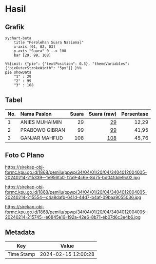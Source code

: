 # Hasil

## Grafik

```mermaid
xychart-beta
    title "Perolehan Suara Nasional"
    x-axis [01, 02, 03]
    y-axis "Suara" 0 --> 108
    bar [29, 99, 108]
```

```mermaid
%%{init: {"pie": {"textPosition": 0.5}, "themeVariables": {"pieOuterStrokeWidth": "5px"}} }%%
pie showData
    "1" : 29
    "2" : 99
    "3" : 108
```

## Tabel

| No. | Nama Paslon    | Suara | Suara (raw) | Persentase |
|:--- |:-------------- | -----:| -----------:| ----------:|
| 1   | ANIES MUHAIMIN | 29    | [29][p-1]   | 12,29      |
| 2   | PRABOWO GIBRAN | 99    | [99][p-2]   | 41,95      |
| 3   | GANJAR MAHFUD  | 108   | [108][p-3]  | 45,76      |


[p-1]: https://github.com/gigit-pemilu/pemilu-2024/blob/main/pilpres/hitung-suara/sub/34-di-yogyakarta/sub/04-sleman/sub/01-gamping/sub/2004-nogotirto/sub/005-tps/sub/paslon-1.txt
[p-2]: https://github.com/gigit-pemilu/pemilu-2024/blob/main/pilpres/hitung-suara/sub/34-di-yogyakarta/sub/04-sleman/sub/01-gamping/sub/2004-nogotirto/sub/005-tps/sub/paslon-2.txt
[p-3]: https://github.com/gigit-pemilu/pemilu-2024/blob/main/pilpres/hitung-suara/sub/34-di-yogyakarta/sub/04-sleman/sub/01-gamping/sub/2004-nogotirto/sub/005-tps/sub/paslon-3.txt

## Foto C Plano

https://sirekap-obj-formc.kpu.go.id/1868/pemilu/ppwp/34/04/01/20/04/3404012004005-20240214-215339--1e956fa0-f2a9-4c6e-8d75-bd04fdde9c02.jpg

https://sirekap-obj-formc.kpu.go.id/1868/pemilu/ppwp/34/04/01/20/04/3404012004005-20240214-215554--c4a8dafb-641d-44d7-b4af-09baa9055036.jpg

https://sirekap-obj-formc.kpu.go.id/1868/pemilu/ppwp/34/04/01/20/04/3404012004005-20240214-215745--e6845e16-192a-42e6-8b71-eb07d6c3e4b6.jpg


## Metadata

| Key        | Value               |
| ---------- | ------------------- |
| Time Stamp | 2024-02-15 12:00:28 |



